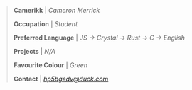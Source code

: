 > **Camerikk** | *Cameron Merrick*
>
> **Occupation** | *Student*
> 
> **Preferred Language** | *JS -> Crystal -> Rust -> C -> English*
>
> **Projects** | *N/A*
>
> **Favourite Colour** | *Green*
>
> **Contact** | *[hp5bgedv@duck.com](mailto:hp5bgedv@duck.com)*
